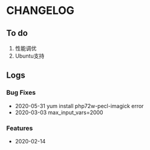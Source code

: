 # CHANGELOG

## To do

1. 性能调优
2. Ubuntu支持

## Logs

### Bug Fixes

* 2020-05-31  yum install php72w-pecl-imagick error
* 2020-03-03  max_input_vars=2000

### Features

* 2020-02-14  
